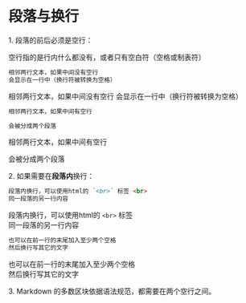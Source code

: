 # 段落与换行

1\. 段落的前后必须是空行：

空行指的是行内什么都没有，或者只有空白符（空格或制表符）

```markdown
相邻两行文本，如果中间没有空行
会显示在一行中（换行符被转换为空格）
```

相邻两行文本，如果中间没有空行
会显示在一行中（换行符被转换为空格）

```markdown
相邻两行文本，如果中间有空行

会被分成两个段落
```

相邻两行文本，如果中间有空行

会被分成两个段落

2\. 如果需要在**段落内**换行：

```markdown
段落内换行，可以使用html的 `<br>` 标签 <br>
同一段落的另一行内容
```

段落内换行，可以使用html的 `<br>` 标签 <br>
同一段落的另一行内容

```markdown
也可以在前一行的末尾加入至少两个空格  
然后换行写其它的文字
```

也可以在前一行的末尾加入至少两个空格  
然后换行写其它的文字

3\. Markdown 的多数区块依据语法规范，都需要在两个空行之间。
